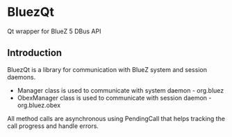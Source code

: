 # BluezQt

Qt wrapper for BlueZ 5 DBus API

## Introduction

BluezQt is a library for communication with BlueZ system and session daemons.

<ul>
  <li>Manager class is used to communicate with system daemon - org.bluez</li>
  <li>ObexManager class is used to communicate with session daemon - org.bluez.obex</li>
</ul>

All method calls are asynchronous using PendingCall that helps tracking
the call progress and handle errors.

